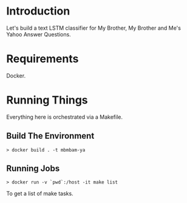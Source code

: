 Introduction
============

Let's build a text LSTM classifier for My Brother, My Brother and Me's
Yahoo Answer Questions.

Requirements
============

Docker.

Running Things
==============

Everything here is orchestrated via a Makefile.

Build The Environment
---------------------

    > docker build . -t mbmbam-ya
    
Running Jobs
------------

    > docker run -v `pwd`:/host -it make list
    
To get a list of make tasks.

